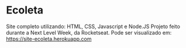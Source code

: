 # Ecoleta
Site completo utilizando: HTML, CSS, Javascript e Node.JS
Projeto feito durante a Next Level Week, da Rocketseat.
Pode ser visualizado em: https://site-ecoleta.herokuapp.com
